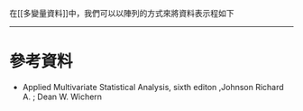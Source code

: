 在[[多變量資料]]中，我們可以以陣列的方式來將資料表示程如下
- - -
# 參考資料
- Applied Multivariate Statistical Analysis, sixth editon ,Johnson Richard A. ;  Dean W. Wichern